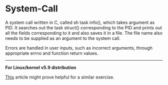# System-Call

A system call written in C, called sh task info(), which takes argument as PID. It searches out the task struct() corresponding to the PID and prints out all the fields corresponding to it and also saves it in a file. The file name also needs to be supplied as an argument to the system call.

Errors are handled in user inputs, such as incorrect arguments, through appropriate errno and function return values.

********

**For Linux/kernel v5.9 distribution**

[This](https://dev.to/jasper/adding-a-system-call-to-the-linux-kernel-5-8-1-in-ubuntu-20-04-lts-2ga8) article might prove helpful for a similar exercise.
